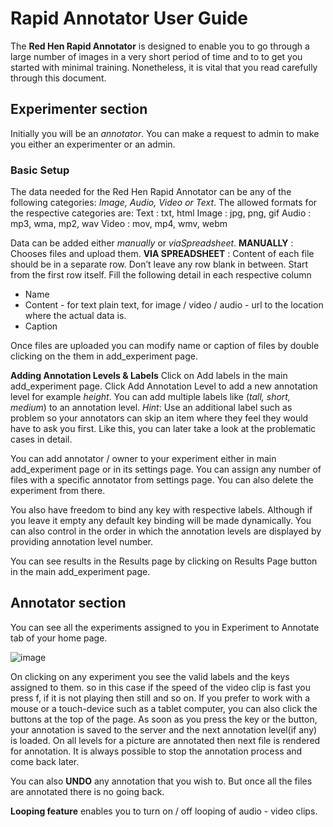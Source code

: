 # Rapid Annotator User Guide

The **Red Hen Rapid Annotator** is designed to enable you to go through a large number of images in a very short period of time and to to get you started with minimal training. Nonetheless, it is vital that you read carefully through this document.

## Experimenter section

Initially you will be an _annotator_. You can make a request to admin to make you either an experimenter or an admin.

### Basic Setup

The data needed for the Red Hen Rapid Annotator can be any of the following categories: _Image, Audio, Video or Text_. The allowed formats for the respective categories are:
Text : txt, html
Image : jpg, png, gif
Audio : mp3, wma, mp2, wav
Video : mov, mp4, wmv, webm

Data can be added either _manually_ or _viaSpreadsheet_.
**MANUALLY** : Chooses files and upload them.
**VIA SPREADSHEET** : Content of each file should be in a separate row. Don’t leave any row blank in between. Start from the first row itself. Fill the following detail in each respective column
* Name
* Content - for text plain text, for image / video / audio - url to the location where the actual data is.
* Caption

Once files are uploaded you can modify name or caption of files by double clicking on the them in add_experiment page.

**Adding Annotation Levels & Labels** Click on Add labels in the main add_experiment page. Click Add Annotation Level to add a new annotation level for example _height_. You can add multiple labels like (_tall, short, medium_) to an annotation level.
_Hint_: Use an additional label such as problem so your annotators can skip an item where they feel they would have to ask you first. Like this, you can later take a look at the problematic cases in detail.

You can add annotator / owner to your experiment either in main add_experiment page or in its settings page. You can assign any number of files with a specific annotator from settings page. You can also delete the experiment from there.

You also have freedom to bind any key with respective labels. Although if you leave it empty any default key binding will be made dynamically. You can also control in the order in which the annotation levels are displayed by providing annotation level number.

You can see results in the Results page by clicking on Results Page button in the main add_experiment page.

## Annotator section

You can see all the experiments assigned to you in Experiment to Annotate tab of your home page.

![image](https://raw.githubusercontent.com/guptavaibhav18197/rapidannotator/master/docs/images/annotate_experiment.png)

On clicking on any experiment you see the valid labels and the keys assigned to them. so in this case if the speed of the video clip is fast you press f, if it is not playing then still and so on. If you prefer to work with a mouse or a touch-device such as a tablet computer, you can also click the buttons at the top of the page. As soon as you press the key or the button, your annotation is saved to the server and the next annotation level(if any) is loaded. On all levels for a picture are annotated then next file is rendered for annotation. It is always possible to stop the annotation process and come back later.

You can also **UNDO** any annotation that you wish to. But once all the files are annotated there is no going back.

**Looping feature** enables you to turn on / off looping of audio - video clips.
